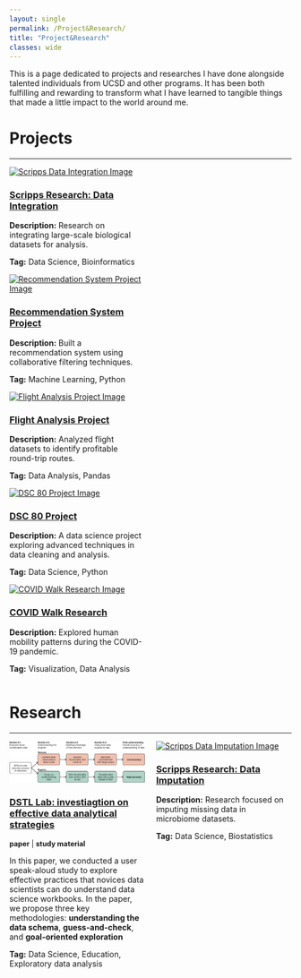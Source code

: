 ```yaml
---
layout: single
permalink: /Project&Research/
title: "Project&Research"
classes: wide
---
```

This is a page dedicated to projects and researches I have done alongside talented individuals from UCSD and other programs. It has been both fulfilling and rewarding to transform what I have learned to tangible things that made a little impact to the world around me.


# Projects
---
<div style="display: flex; flex-wrap: wrap; gap: 20px;">
  <div style="width: 48%;">
    <a href="/projects/scripps-research-data-integration/">
      <img src="path_to_integration_image" alt="Scripps Data Integration Image" style="width: 100%; height: auto;">
    </a>
    <a href="/projects/scripps-research-data-integration/">
      <h3>Scripps Research: Data Integration</h3>
    </a>
    <p><strong>Description:</strong> Research on integrating large-scale biological datasets for analysis.</p>
    <p><strong>Tag:</strong> Data Science, Bioinformatics</p>
  </div>
</div>


<div style="display: flex; flex-wrap: wrap; gap: 20px;">
  <div style="width: 48%;">
    <a href="/projects/recommendation-system/">
      <img src="path_to_recommendation_image" alt="Recommendation System Project Image" style="width: 100%; height: auto;">
    </a>
    <a href="/projects/recommendation-system/">
      <h3>Recommendation System Project</h3>
    </a>
    <p><strong>Description:</strong> Built a recommendation system using collaborative filtering techniques.</p>
    <p><strong>Tag:</strong> Machine Learning, Python</p>
  </div>
</div>

<div style="display: flex; flex-wrap: wrap; gap: 20px;">
  <div style="width: 48%;">
    <a href="/projects/flight-analysis/">
      <img src="path_to_flight_analysis_image" alt="Flight Analysis Project Image" style="width: 100%; height: auto;">
    </a>
    <a href="/projects/flight-analysis/">
      <h3>Flight Analysis Project</h3>
    </a>
    <p><strong>Description:</strong> Analyzed flight datasets to identify profitable round-trip routes.</p>
    <p><strong>Tag:</strong> Data Analysis, Pandas</p>
  </div>
</div>

<div style="display: flex; flex-wrap: wrap; gap: 20px;">
  <div style="width: 48%;">
    <a href="/projects/dsc80-project/">
      <img src="path_to_dsc80_image" alt="DSC 80 Project Image" style="width: 100%; height: auto;">
    </a>
    <a href="/projects/dsc80-project/">
      <h3>DSC 80 Project</h3>
    </a>
    <p><strong>Description:</strong> A data science project exploring advanced techniques in data cleaning and analysis.</p>
    <p><strong>Tag:</strong> Data Science, Python</p>
  </div>
</div>

<div style="display: flex; flex-wrap: wrap; gap: 20px;">
  <div style="width: 48%;">
    <a href="/projects/covidwalk-research/">
      <img src="path_to_covidwalk_image" alt="COVID Walk Research Image" style="width: 100%; height: auto;">
    </a>
    <a href="/projects/covidwalk-research/">
      <h3>COVID Walk Research</h3>
    </a>
    <p><strong>Description:</strong> Explored human mobility patterns during the COVID-19 pandemic.</p>
    <p><strong>Tag:</strong> Visualization, Data Analysis</p>
  </div>
</div>


# Research
---
<div style="display: flex; flex-wrap: wrap; gap: 20px;">
  <div style="width: 48%;">
    <a href="/projects_research/da-strategies-research/">
      <img src="../assets/images/dstl_project_pic.png" alt="dstl_project_pic" style="width: 100%; height: auto;">
    </a>
    <a href="/projects_research/da-strategies-research/">
      <h3>DSTL Lab: investiagtion on effective data analytical strategies</h3>
    </a>
    <p style="font-size: 0.9em; line-height: 1.2em; margin: 5px 0;">
      <a href="../assets/files/2025_sigcse_experts_vs_novices_SIGCSE.pdf" style="text-decoration: none; font-weight: bold;">paper</a> | 
      <a href="https://github.com/dstl-lab/Code-Comprehension-User-Study" style="text-decoration: none; font-weight: bold;">study material</a>
    </p>
    <p>In this paper, we conducted a user speak-aloud study to explore effective practices
    that novices data scientists can do understand data science workbooks. In the paper, we propose three key
    methodologies: <strong>understanding the data schema</strong>, <strong>guess-and-check</strong>, and 
    <strong>goal-oriented exploration</strong></p>
    <p><strong>Tag:</strong> Data Science, Education, Exploratory data analysis</p>
  </div>

  <div style="width: 48%;">
    <a href="/projects/scripps-research-data-imputation/">
      <img src="path_to_imputation_image" alt="Scripps Data Imputation Image" style="width: 100%; height: auto;">
    </a>
    <a href="/projects/scripps-research-data-imputation/">
      <h3>Scripps Research: Data Imputation</h3>
    </a>
    <p><strong>Description:</strong> Research focused on imputing missing data in microbiome datasets.</p>
    <p><strong>Tag:</strong> Data Science, Biostatistics</p>
  </div>
</div>


